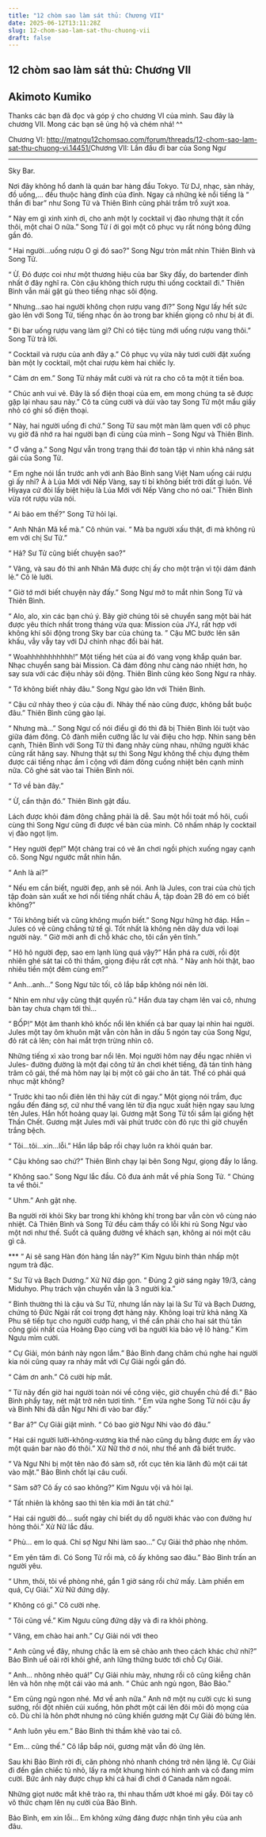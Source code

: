 ```yaml
---
title: "12 chòm sao làm sát thủ: Chương VII"
date: 2025-06-12T13:11:28Z
slug: 12-chom-sao-lam-sat-thu-chuong-vii
draft: false
---
```


## 12 chòm sao làm sát thủ: Chương VII

## Akimoto Kumiko

Thanks các bạn đã đọc và góp ý cho chương VI của mình. Sau đây là chương VII. Mong các bạn sẽ ủng hộ và chém nhá! ^^
 
Chương VI: http://matngu12chomsao.com/forum/threads/12-chom-sao-lam-sat-thu-chuong-vi.14451/
 ​ ​ ​ ​Chương VII: Lần đầu đi bar của Song Ngư​ 
 
 
---------
 
Sky Bar.
 
Nơi đây không hổ danh là quán bar hàng đầu Tokyo. Từ DJ, nhạc, sàn nhảy, đồ uống,… đều thuộc hàng đỉnh của đỉnh. Ngay cả những kẻ nổi tiếng là “ thần đi bar” như Song Tử và Thiên Bình cũng phải trầm trồ xuýt xoa.
 
“ Này em gì xinh xinh ơi, cho anh một ly cocktail vị đào nhưng thật ít cồn thôi, một chai O nữa.” Song Tử í ới gọi một cô phục vụ rất nóng bỏng đứng gần đó.
 
“ Hai người…uống rượu O gì đó sao?” Song Ngư tròn mắt nhìn Thiên Bình và Song Tử.
 
“ Ừ. Đó được coi như một thương hiệu của bar Sky đấy, do bartender đỉnh nhất ở đây nghĩ ra. Còn cậu không thích rượu thì uống cocktail đi.” Thiên Bình vẫn mải gật gù theo tiếng nhạc sôi động.
 
“ Nhưng…sao hai người không chọn rượu vang đi?” Song Ngư lấy hết sức gào lên với Song Tử, tiếng nhạc ồn ào trong bar khiến giọng cô như bị át đi.
 
“ Đi bar uống rượu vang làm gì? Chỉ có tiệc tùng mới uống rượu vang thôi.” Song Tử trả lời.
 
“ Cocktail và rượu của anh đây ạ.” Cô phục vụ vừa nãy tươi cười đặt xuống bàn một ly cocktail, một chai rượu kèm hai chiếc ly.
 
“ Cảm ơn em.” Song Tử nháy mắt cười và rút ra cho cô ta một ít tiền boa.
 
“ Chúc anh vui vẻ. Đây là số điện thoại của em, em mong chúng ta sẽ được gặp lại nhau sau này.” Cô ta cũng cười và dúi vào tay Song Tử một mẩu giấy nhỏ có ghi số điện thoại.
 
“ Này, hai người uống đi chứ.” Song Tử sau một màn làm quen với cô phục vụ giờ đã nhớ ra hai người bạn đi cùng của mình – Song Ngư và Thiên Bình.
 
“ Ơ vâng ạ.” Song Ngư vẫn trong trạng thái đơ toàn tập vì nhìn khả năng sát gái của Song Tử.
 
“ Em nghe nói lần trước anh với anh Bảo Bình sang Việt Nam uống cái rượu gì ấy nhỉ? À à Lúa Mới với Nếp Vàng, say tí bỉ không biết trời đất gì luôn. Về Hiyaya cứ đòi lấy biệt hiệu là Lúa Mới với Nếp Vàng cho nó oai.” Thiên Bình vừa rót rượu vừa nói.
 
“ Ai bảo em thế?” Song Tử hỏi lại.
 
“ Anh Nhân Mã kể mà.” Cô nhún vai. “ Mà ba người xấu thật, đi mà không rủ em với chị Sư Tử.”
 
“ Hả? Sư Tử cũng biết chuyện sao?” 
 
“ Vâng, và sau đó thì anh Nhân Mã được chị ấy cho một trận vì tội dám đánh lẻ.” Cô lè lưỡi.
 
“ Giờ tớ mới biết chuyện này đấy.” Song Ngư mở to mắt nhìn Song Tử và Thiên Bình.
 
“ Alo, alo, xin các bạn chú ý. Bây giờ chúng tôi sẽ chuyển sang một bài hát được yêu thích nhất trong tháng vừa qua: Mission của JYJ, rất hợp với không khí sôi động trong Sky bar của chúng ta. ” Cậu MC bước lên sân khấu, vẫy vẫy tay với DJ chỉnh nhạc đổi bài hát.
 
“ Woahhhhhhhhhhh!” Một tiếng hét của ai đó vang vọng khắp quán bar. Nhạc chuyển sang bài Mission. Cả đám đông như càng náo nhiệt hơn, họ say sưa với các điệu nhảy sôi động. Thiên Bình cũng kéo Song Ngư ra nhảy.
 
“ Tớ không biết nhảy đâu.” Song Ngư gào lớn với Thiên Bình.
 
“ Cậu cứ nhảy theo ý của cậu đi. Nhảy thế nào cũng được, không bắt buộc đâu.” Thiên Bình cũng gào lại. 
 
“ Nhưng mà…” Song Ngư cố nói điều gì đó thì đã bị Thiên Bình lôi tuột vào giữa đám đông. Cô đành miễn cưỡng lắc lư vài điệu cho hợp. Nhìn sang bên cạnh, Thiên Bình với Song Tử thì đang nhảy cùng nhau, những người khác cũng rất hăng say. Nhưng thật sự thì Song Ngư không thể chịu đựng thêm được cái tiếng nhạc ầm ĩ cộng với đám đông cuồng nhiệt bên cạnh mình nữa. Cô ghé sát vào tai Thiên Bình nói.
 
“ Tớ về bàn đây.”
 
“ Ừ, cẩn thận đó.” Thiên Bình gật đầu.
 
Lách được khỏi đám đông chẳng phải là dễ. Sau một hồi toát mồ hôi, cuối cùng thì Song Ngư cũng đi được về bàn của mình. Cô nhấm nháp ly cocktail vị đào ngọt lịm.
 
“ Hey người đẹp!” Một chàng trai có vẻ ăn chơi ngồi phịch xuống ngay cạnh cô. Song Ngư ngước mắt nhìn hắn.
 
“ Anh là ai?” 
 
“ Nếu em cần biết, người đẹp, anh sẽ nói. Anh là Jules, con trai của chủ tịch tập đoàn sản xuất xe hơi nổi tiếng nhất châu Á, tập đoàn 2B đó em có biết không?”
 
“ Tôi không biết và cũng không muốn biết.” Song Ngư hững hờ đáp. Hắn – Jules có vẻ cũng chẳng tử tế gì. Tốt nhất là không nên dây dưa với loại người này. “ Giờ mời anh đi chỗ khác cho, tôi cần yên tĩnh.”
 
“ Hô hô người đẹp, sao em lạnh lùng quá vậy?” Hắn phá ra cười, rồi đột nhiên ghé sát tai cô thì thầm, giọng điệu rất cợt nhả. “ Này anh hỏi thật, bao nhiêu tiền một đêm cùng em?” 
 
“ Anh…anh…” Song Ngư tức tối, cô lắp bắp không nói nên lời.
 
“ Nhìn em như vậy cũng thật quyến rũ.” Hắn đưa tay chạm lên vai cô, nhưng bàn tay chưa chạm tới thì…
 
“ BỐP!” Một âm thanh khô khốc nổi lên khiến cả bar quay lại nhìn hai người. Jules một tay ôm khuôn mặt vẫn còn hằn in dấu 5 ngón tay của Song Ngư, đỏ rát cả lên; còn hai mắt trợn trừng nhìn cô.
 
Những tiếng xì xào trong bar nổi lên. Mọi người hôm nay đều ngạc nhiên vì Jules- đường đường là một đại công tử ăn chơi khét tiếng, đã tán tỉnh hàng trăm cô gái, thế mà hôm nay lại bị một cô gái cho ăn tát. Thế có phải quá nhục mặt không?
 
“ Trước khi tao nổi điên lên thì hãy cút đi ngay.” Một giọng nói trầm, đục ngầu đến đáng sợ, cứ như thể vang lên từ địa ngục xuất hiện ngay sau lưng tên Jules. Hắn hốt hoảng quay lại. Gương mặt Song Tử tối sầm lại giống hệt Thần Chết. Gương mặt Jules mới vài phút trước còn đỏ rực thì giờ chuyển trắng bệch.
 
“ Tôi…tôi…xin…lỗi.” Hắn lắp bắp rồi chạy luôn ra khỏi quán bar.
 
“ Cậu không sao chứ?” Thiên Bình chạy lại bên Song Ngư, giọng đầy lo lắng.
 
“ Không sao.” Song Ngư lắc đầu. Cô đưa ánh mắt về phía Song Tử. “ Chúng ta về thôi.”
 
“ Uhm.” Anh gật nhẹ.
 
Ba người rời khỏi Sky bar trong khi không khí trong bar vẫn còn vô cùng náo nhiệt. Cả Thiên Bình và Song Tử đều cảm thấy có lỗi khi rủ Song Ngư vào một nơi như thế. Suốt cả quãng đường về khách sạn, không ai nói một câu gì cả.
 
***​ 
“ Ai sẽ sang Hàn đón hàng lần này?” Kim Ngưu bình thản nhấp một ngụm trà đặc.
 
“ Sư Tử và Bạch Dương.” Xử Nữ đáp gọn. “ Đúng 2 giờ sáng ngày 19/3, cảng Miduhyo. Phụ trách vận chuyển vẫn là 3 người kia.”
 
“ Bình thường thì là cậu và Sư Tử, nhưng lần này lại là Sư Tử và Bạch Dương, chứng tỏ Đức Ngài rất coi trọng đợt hàng này. Không loại trừ khả năng Xà Phu sẽ tiếp tục cho người cướp hang, vì thế cần phải cho hai sát thủ tấn công giỏi nhất của Hoàng Đạo cùng với ba người kia bảo vệ lô hàng.” Kim Ngưu mỉm cười.
 
“ Cự Giải, món bánh này ngon lắm.” Bảo Bình đang chăm chú nghe hai người kia nói 
cũng quay ra nháy mắt với Cự Giải ngồi gần đó.
 
“ Cảm ơn anh.” Cô cười híp mắt.
 
“ Từ nãy đến giờ hai người toàn nói về công việc, giờ chuyển chủ đề đi.” Bảo Bình phẩy tay, nét mặt trở nên tươi tỉnh. “ Em vừa nghe Song Tử nói cậu ấy và Bình Nhi đã dẫn Ngư Nhi đi vào bar đấy.”
 
“ Bar á?” Cự Giải giật mình. “ Có bao giờ Ngư Nhi vào đó đâu.”
 
“ Hai cái người lưỡi-không-xương kia thể nào cũng dụ bằng được em ấy vào một quán bar nào đó thôi.” Xử Nữ thờ ơ nói, như thể anh đã biết trước.
 
“ Và Ngư Nhi bị một tên nào đó sàm sỡ, rốt cục tên kia lãnh đủ một cái tát vào mặt.” Bảo Bình chốt lại câu cuối.
 
“ Sàm sỡ? Cô ấy có sao không?” Kim Ngưu vội vã hỏi lại.
 
“ Tất nhiên là không sao thì tên kia mới ăn tát chứ.”
 
“ Hai cái người đó… suốt ngày chỉ biết dụ dỗ người khác vào con đường hư hỏng thôi.” Xử Nữ lắc đầu.
 
“ Phù… em lo quá. Chỉ sợ Ngư Nhi làm sao…” Cự Giải thở phào nhẹ nhõm.
 
“ Em yên tâm đi. Có Song Tử rồi mà, cô ấy không sao đâu.” Bảo Bình trấn an người yêu.
 
“ Uhm, thôi, tôi về phòng nhé, gần 1 giờ sáng rồi chứ mấy. Làm phiền em quá, Cự Giải.” Xử Nữ đứng dậy.
 
“ Không có gì.” Cô cười nhẹ.
 
“ Tôi cũng về.” Kim Ngưu cũng đứng dậy và đi ra khỏi phòng.
 
“ Vâng, em chào hai anh.” Cự Giải nói với theo
 
“ Anh cũng về đây, nhưng chắc là em sẽ chào anh theo cách khác chứ nhỉ?” Bảo Bình uể oải rời khỏi ghế, anh lững thững bước tới chỗ Cự Giải.
 
“ Anh… nhõng nhẽo quá!” Cự Giải nhíu mày, nhưng rồi cô cũng kiễng chân lên và hôn nhẹ một cái vào má anh. “ Chúc anh ngủ ngon, Bảo Bảo.”
 
“ Em cũng ngủ ngon nhé. Mơ về anh nữa.” Anh nở một nụ cười cực kì sung sướng, rồi đột nhiên cúi xuống, hôn phớt một cái lên đôi môi đỏ mọng của cô. Dù chỉ là hôn phớt nhưng nó cũng khiến gương mặt Cự Giải đỏ bừng lên. 
 
“ Anh luôn yêu em.” Bảo Bình thì thầm khẽ vào tai cô.
 
“ Em… cũng thế.” Cô lắp bắp nói, gương mặt vẫn đỏ ửng lên.
 
Sau khi Bảo Bình rời đi, căn phòng nhỏ nhanh chóng trở nên lặng lẽ. Cự Giải đi đến gần chiếc tủ nhỏ, lấy ra một khung hình có hình anh và cô đang mỉm cười. Bức ảnh này được chụp khi cả hai đi chơi ở Canada năm ngoái. 
 
Những giọt nước mắt khẽ trào ra, thi nhau thấm ướt khoé mi gầy. Đôi tay cô vô thức chạm lên nụ cười của Bảo Bình.
 
 
Bảo Bình, em xin lỗi…​ ​Em không xứng đáng được nhận tình yêu của anh đâu.​ ​